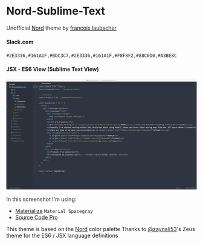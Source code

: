 # Nord-Sublime-Text
Unofficial [Nord](https://github.com/arcticicestudio/nord) theme by [francois laubscher](http://francoislaubscher.com)

#### Slack.com
`#2E3336,#161A1F,#BDC3C7,#2E3336,#161A1F,#F8F8F2,#88C0D0,#A3BE8C`

#### JSX - ES6 View (Sublime Text View)
![es6-jsx-sublime-view](https://raw.githubusercontent.com/fjlaubscher/Nord-Sublime-Text/master/Nord-Sublime-Text.jpeg)

In this screenshot I'm using:
- [Materialize](https://github.com/saadq/Materialize) `Material Spacegray`
- [Source Code Pro](https://github.com/adobe-fonts/source-code-pro)

This theme is based on the [Nord](https://github.com/arcticicestudio/nord) color palette
Thanks to [@zaynali53](https://twitter.com/zaynali53)'s Zeus theme for the ES6 / JSX language definitions

